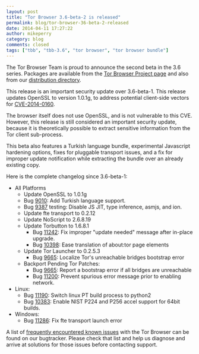 ```yaml
---
layout: post
title: "Tor Browser 3.6-beta-2 is released"
permalink: blog/tor-browser-36-beta-2-released
date: 2014-04-11 17:27:22
author: mikeperry
category: blog
comments: closed
tags: ["tbb", "tbb-3.6", "tor browser", "tor browser bundle"]
---
```


The Tor Browser Team is proud to announce the second beta in the 3.6 series. Packages are available from the [Tor Browser Project page](https://www.torproject.org/projects/torbrowser.html.en#downloads-beta) and also from our [distribution directory](https://www.torproject.org/dist/torbrowser/3.6-beta-2/).

This release is an important security update over 3.6-beta-1. This release updates OpenSSL to version 1.0.1g, to address potential client-side vectors for [CVE-2014-0160](https://blog.torproject.org/blog/openssl-bug-cve-2014-0160).

The browser itself does not use OpenSSL, and is not vulnerable to this CVE. However, this release is still considered an important security update, because it is theoretically possible to extract sensitive information from the Tor client sub-process.

This beta also features a Turkish language bundle, experimental Javascript hardening options, fixes for pluggable transport issues, and a fix for improper update notification while extracting the bundle over an already existing copy.

Here is the complete changelog since 3.6-beta-1:

-   All Platforms
    -   Update OpenSSL to 1.0.1g
    -   Bug [9010](https://trac.torproject.org/projects/tor/ticket/9010): Add Turkish language support.
    -   Bug [9387](https://trac.torproject.org/projects/tor/ticket/9387) testing: Disable JS JIT, type inference, asmjs, and ion.
    -   Update fte transport to 0.2.12
    -   Update NoScript to 2.6.8.19
    -   Update Torbutton to 1.6.8.1
        -   Bug [11242](https://trac.torproject.org/projects/tor/ticket/11242): Fix improper "update needed" message after in-place upgrade.
        -   Bug [10398](https://trac.torproject.org/projects/tor/ticket/10398): Ease translation of about:tor page elements
    -   Update Tor Launcher to 0.2.5.3
        -   Bug [9665](https://trac.torproject.org/projects/tor/ticket/9665): Localize Tor's unreachable bridges bootstrap error
    -   Backport Pending Tor Patches:
        -   Bug [9665](https://trac.torproject.org/projects/tor/ticket/9665): Report a bootstrap error if all bridges are unreachable
        -   Bug [11200](https://trac.torproject.org/projects/tor/ticket/11200): Prevent spurious error message prior to enabling network.
-   Linux:
    -   Bug [11190](https://trac.torproject.org/projects/tor/ticket/11190): Switch linux PT build process to python2
    -   Bug [10383](https://trac.torproject.org/projects/tor/ticket/10383): Enable NIST P224 and P256 accel support for 64bit builds.
-   Windows:
    -   Bug [11286](https://trac.torproject.org/projects/tor/ticket/11286): Fix fte transport launch error

  
A list of [frequently encountered known issues](https://trac.torproject.org/projects/tor/query?keywords=~tbb-helpdesk-frequent&status=!closed) with the Tor Browser can be found on our bugtracker. Please check that list and help us diagnose and arrive at solutions for those issues before contacting support.
